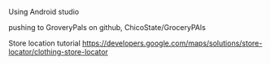 Using Android studio

pushing to GroveryPals on github, ChicoState/GroceryPAls


Store location tutorial 
https://developers.google.com/maps/solutions/store-locator/clothing-store-locator

